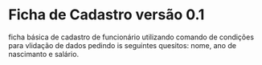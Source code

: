 # Ficha de Cadastro versão 0.1
ficha básica de cadastro de funcionário utilizando comando de condições para vlidação de dados
pedindo is seguintes quesitos:
nome, ano de nascimanto e salário.